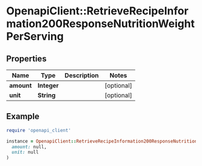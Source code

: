 # OpenapiClient::RetrieveRecipeInformation200ResponseNutritionWeightPerServing

## Properties

| Name | Type | Description | Notes |
| ---- | ---- | ----------- | ----- |
| **amount** | **Integer** |  | [optional] |
| **unit** | **String** |  | [optional] |

## Example

```ruby
require 'openapi_client'

instance = OpenapiClient::RetrieveRecipeInformation200ResponseNutritionWeightPerServing.new(
  amount: null,
  unit: null
)
```

